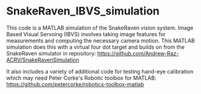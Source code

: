 # SnakeRaven_IBVS_simulation
This code is a MATLAB simulation of the SnakeRaven vision system. Image Based Visual Servoing (IBVS) involves taking image features for measurements and computing the necessary camera motion. This MATLAB simulation does this with a virtual four dot target and builds on from the SnakeRaven simulator in repository: https://github.com/Andrew-Raz-ACRV/SnakeRavenSimulation

It also includes a variety of additional code for testing hand-eye calibration which may need Peter Corke's Robotic toolbox for MATLAB: https://github.com/petercorke/robotics-toolbox-matlab
